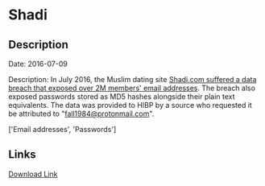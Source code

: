 # Shadi

## Description

Date: 2016-07-09

Description:
In July 2016, the Muslim dating site <a href="https://news.softpedia.com/news/data-from-two-muslim-dating-sites-two-others-dumped-online-506356.shtml" target="_blank" rel="noopener">Shadi.com suffered a data breach that exposed over 2M members' email addresses</a>. The breach also exposed passwords stored as MD5 hashes alongside their plain text equivalents. The data was provided to HIBP by a source who requested it be attributed to &quot;fall1984@protonmail.com&quot;.


['Email addresses', 'Passwords']

## Links

[Download Link](https://link-to.net/1229997/610.1636739358584/dynamic/?r=aHR0cHM6Ly93d3cubWVkaWFmaXJlLmNvbS92aWV3L0xqVTFXVlNmbmZ5NTAzZy9zaGFkaS5jb20vZmlsZQ==)